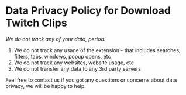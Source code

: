 # Data Privacy Policy for Download Twitch Clips

*We do not track any of your data, period.*

1. We do not track any usage of the extension - that includes searches, filters, tabs, windows, popup opens, etc
2. We do not track any websites, website usage, etc
3. We do not transfer any data to any 3rd party servers

Feel free to contact us if you got any questions or concerns about data privacy, we will be happy to help.
